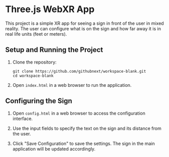 # Three.js WebXR App

This project is a simple XR app for seeing a sign in front of the user in mixed reality. The user can configure what is on the sign and how far away it is in real life units (feet or meters).

## Setup and Running the Project

1. Clone the repository:
    ```
    git clone https://github.com/githubnext/workspace-blank.git
    cd workspace-blank
    ```

2. Open `index.html` in a web browser to run the application.

## Configuring the Sign

1. Open `config.html` in a web browser to access the configuration interface.

2. Use the input fields to specify the text on the sign and its distance from the user.

3. Click "Save Configuration" to save the settings. The sign in the main application will be updated accordingly.
